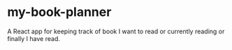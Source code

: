 # my-book-planner
A React app for keeping track of book I want to read or currently reading or finally I have read. 
